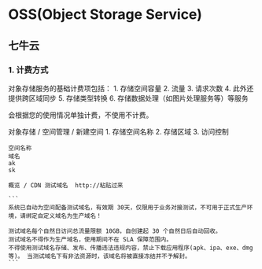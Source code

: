 # OSS(Object Storage Service)

## 七牛云

### 1. 计费方式

对象存储服务的基础计费项包括：
    1. 存储空间容量
    2. 流量
    3. 请求次数
    4. 此外还提供跨区域同步
    5. 存储类型转换
    6. 存储数据处理（如图片处理服务等）等服务

会根据您的使用情况单独计费，不使用不计费。

对象存储 / 空间管理 / 新建空间
    1. 存储空间名称
    2. 存储区域
    3. 访问控制

    空间名称
    域名
    ak
    sk

    概览 / CDN 测试域名  http://粘贴过来

    ```
    系统已自动为空间配备测试域名，有效期 30天，仅限用于业务对接测试，不可用于正式生产环境，请绑定自定义域名为生产域名！

    测试域名每个自然日访问总流量限额 10GB，自创建起 30 个自然日后自动回收。
    测试域名不得作为生产域名，使用期间不在 SLA 保障范围内。
    不得使用测试域名存储、发布、传播违法违规内容，禁止下载应用程序(apk、ipa、exe、dmg 等)。 当测试域名下有非法资源时，该域名将被直接冻结并不予解封。
    ```
